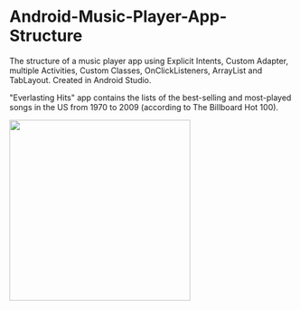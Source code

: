 # Android-Music-Player-App-Structure

The structure of a music player app using Explicit Intents, Custom Adapter, multiple Activities, Custom Classes, OnClickListeners, ArrayList and TabLayout. Created in Android Studio.

"Everlasting Hits" app contains the lists of the best-selling and most-played songs in the US from 1970 to 2009 (according to The Billboard Hot 100).

<img src="https://whitelistnews.com/wp-content/uploads/2018/08/EverlastingHitsApp.png" width="320">

